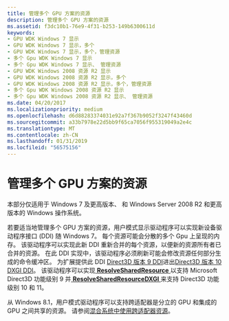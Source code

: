 ```yaml
---
title: 管理多个 GPU 方案的资源
description: 管理多个 GPU 方案的资源
ms.assetid: f3dc10b1-76e9-4f31-b253-149b6300611d
keywords:
- GPU WDK Windows 7 显示
- GPU WDK Windows 7 显示，多个
- GPU WDK Windows 7 显示，多个，管理资源
- 多个 Gpu WDK Windows 7 显示
- 多个 Gpu WDK Windows 7 显示、 管理资源
- GPU WDK Windows 2008 资源 R2 显示
- GPU WDK Windows 2008 资源 R2 显示，多个
- GPU WDK Windows 2008 资源 R2 显示，多个，管理资源
- 多个 Gpu WDK Windows 2008 资源 R2 显示
- 多个 Gpu WDK Windows 2008 资源 R2 显示、 管理资源
ms.date: 04/20/2017
ms.localizationpriority: medium
ms.openlocfilehash: d6d88283374031e92a7f367b9052f3247f43460d
ms.sourcegitcommit: a33b7978e22d5bb9f65ca7056f955319049a2e4c
ms.translationtype: MT
ms.contentlocale: zh-CN
ms.lasthandoff: 01/31/2019
ms.locfileid: "56575156"
---
```

# <a name="managing-resources-for-multiple-gpu-scenarios"></a>管理多个 GPU 方案的资源


本部分仅适用于 Windows 7 及更高版本、 和 Windows Server 2008 R2 和更高版本的 Windows 操作系统。

若要适当地管理多个 GPU 方案的资源，用户模式显示驱动程序可以实现新设备驱动程序接口 (DDI) 随 Windows 7。 每个资源可能会分散的多个 Gpu 上呈现的内存。 该驱动程序可以实现此新 DDI 重新合并的每个资源，以便新的资源所有者已合并的资源。 在此 DDI 实现中，该驱动程序必须刷新可能会修改资源任何部分生成的命令缓冲区。 为扩展提供此 DDI [Direct3D 版本 9 DDI](https://msdn.microsoft.com/library/windows/hardware/ff552927)进出[Direct3D 版本 10 DXGI DDI](https://msdn.microsoft.com/library/windows/hardware/ff552905)。 该驱动程序可以实现[ **ResolveSharedResource** ](https://msdn.microsoft.com/library/windows/hardware/ff569487)以支持 Microsoft Direct3D 功能级别 9 并[ **ResolveSharedResourceDXGI** ](https://msdn.microsoft.com/library/windows/hardware/ff569488)来支持 Direct3D 功能级别 10 和 11。

从 Windows 8.1，用户模式驱动程序可以支持跨适配器是分立的 GPU 和集成的 GPU 之间共享的资源。 请参阅[混合系统中使用跨适配器资源](using-cross-adapter-resources-in-a-hybrid-system.md)。

 

 






